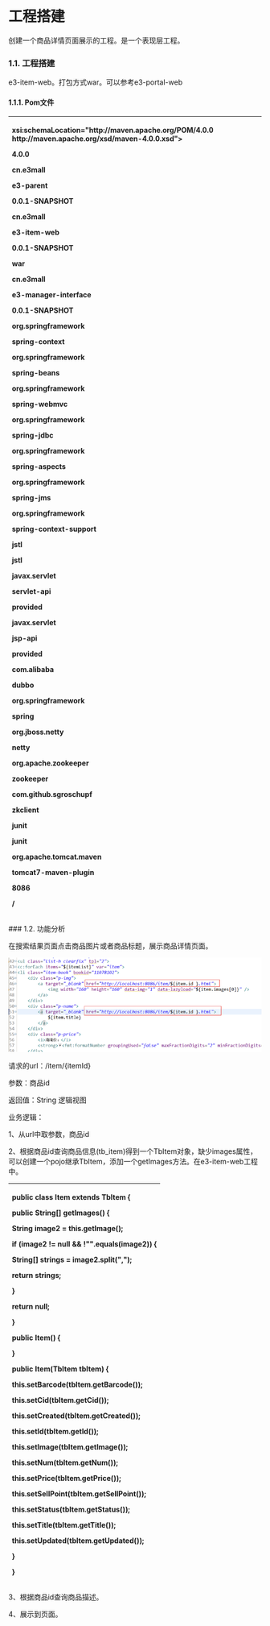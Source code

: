 # 工程搭建

创建一个商品详情页面展示的工程。是一个表现层工程。

### 1.1. 工程搭建

e3-item-web。打包方式war。可以参考e3-portal-web

#### 1.1.1.                  Pom文件

<table>
  <thead>
    <tr>
      <th style="text-align:left">
        <p>
          <project xmlns="http://maven.apache.org/POM/4.0.0" xmlns:xsi="http://www.w3.org/2001/XMLSchema-instance"
          </p>
            <p>xsi:schemaLocation="http://maven.apache.org/POM/4.0.0 http://maven.apache.org/xsd/maven-4.0.0.xsd"></p>
            <p>
              <modelVersion>4.0.0</modelVersion>
            </p>
            <p>
              <parent>
            </p>
            <p>
              <groupId>cn.e3mall</groupId>
            </p>
            <p>
              <artifactId>e3-parent</artifactId>
            </p>
            <p>
              <version>0.0.1-SNAPSHOT</version>
            </p>
            <p>
              </parent>
            </p>
            <p>
              <groupId>cn.e3mall</groupId>
            </p>
            <p>
              <artifactId>e3-item-web</artifactId>
            </p>
            <p>
              <version>0.0.1-SNAPSHOT</version>
            </p>
            <p>
              <packaging>war</packaging>
            </p>
            <p>
              <dependencies>
            </p>
            <p>
              <dependency>
            </p>
            <p>
              <groupId>cn.e3mall</groupId>
            </p>
            <p>
              <artifactId>e3-manager-interface</artifactId>
            </p>
            <p>
              <version>0.0.1-SNAPSHOT</version>
            </p>
            <p>
              </dependency>
            </p>
            <p>
              <!-- Spring -->
            </p>
            <p>
              <dependency>
            </p>
            <p>
              <groupId>org.springframework</groupId>
            </p>
            <p>
              <artifactId>spring-context</artifactId>
            </p>
            <p>
              </dependency>
            </p>
            <p>
              <dependency>
            </p>
            <p>
              <groupId>org.springframework</groupId>
            </p>
            <p>
              <artifactId>spring-beans</artifactId>
            </p>
            <p>
              </dependency>
            </p>
            <p>
              <dependency>
            </p>
            <p>
              <groupId>org.springframework</groupId>
            </p>
            <p>
              <artifactId>spring-webmvc</artifactId>
            </p>
            <p>
              </dependency>
            </p>
            <p>
              <dependency>
            </p>
            <p>
              <groupId>org.springframework</groupId>
            </p>
            <p>
              <artifactId>spring-jdbc</artifactId>
            </p>
            <p>
              </dependency>
            </p>
            <p>
              <dependency>
            </p>
            <p>
              <groupId>org.springframework</groupId>
            </p>
            <p>
              <artifactId>spring-aspects</artifactId>
            </p>
            <p>
              </dependency>
            </p>
            <p>
              <dependency>
            </p>
            <p>
              <groupId>org.springframework</groupId>
            </p>
            <p>
              <artifactId>spring-jms</artifactId>
            </p>
            <p>
              </dependency>
            </p>
            <p>
              <dependency>
            </p>
            <p>
              <groupId>org.springframework</groupId>
            </p>
            <p>
              <artifactId>spring-context-support</artifactId>
            </p>
            <p>
              </dependency>
            </p>
            <p>
              <!-- JSP相关 -->
            </p>
            <p>
              <dependency>
            </p>
            <p>
              <groupId>jstl</groupId>
            </p>
            <p>
              <artifactId>jstl</artifactId>
            </p>
            <p>
              </dependency>
            </p>
            <p>
              <dependency>
            </p>
            <p>
              <groupId>javax.servlet</groupId>
            </p>
            <p>
              <artifactId>servlet-api</artifactId>
            </p>
            <p>
              <scope>provided</scope>
            </p>
            <p>
              </dependency>
            </p>
            <p>
              <dependency>
            </p>
            <p>
              <groupId>javax.servlet</groupId>
            </p>
            <p>
              <artifactId>jsp-api</artifactId>
            </p>
            <p>
              <scope>provided</scope>
            </p>
            <p>
              </dependency>
            </p>
            <p>
              <!-- dubbo相关 -->
            </p>
            <p>
              <dependency>
            </p>
            <p>
              <groupId>com.alibaba</groupId>
            </p>
            <p>
              <artifactId>dubbo</artifactId>
            </p>
            <p>
              <!-- 排除依赖 -->
            </p>
            <p>
              <exclusions>
            </p>
            <p>
              <exclusion>
            </p>
            <p>
              <groupId>org.springframework</groupId>
            </p>
            <p>
              <artifactId>spring</artifactId>
            </p>
            <p>
              </exclusion>
            </p>
            <p>
              <exclusion>
            </p>
            <p>
              <groupId>org.jboss.netty</groupId>
            </p>
            <p>
              <artifactId>netty</artifactId>
            </p>
            <p>
              </exclusion>
            </p>
            <p>
              </exclusions>
            </p>
            <p>
              </dependency>
            </p>
            <p>
              <dependency>
            </p>
            <p>
              <groupId>org.apache.zookeeper</groupId>
            </p>
            <p>
              <artifactId>zookeeper</artifactId>
            </p>
            <p>
              </dependency>
            </p>
            <p>
              <dependency>
            </p>
            <p>
              <groupId>com.github.sgroschupf</groupId>
            </p>
            <p>
              <artifactId>zkclient</artifactId>
            </p>
            <p>
              </dependency>
            </p>
            <p>
              <dependency>
            </p>
            <p>
              <groupId>junit</groupId>
            </p>
            <p>
              <artifactId>junit</artifactId>
            </p>
            <p>
              </dependency>
            </p>
            <p>
              </dependencies>
            </p>
            <p>
              <!-- 配置tomcat插件 -->
            </p>
            <p>
              <build>
            </p>
            <p>
              <plugins>
            </p>
            <p>
              <plugin>
            </p>
            <p>
              <groupId>org.apache.tomcat.maven</groupId>
            </p>
            <p>
              <artifactId>tomcat7-maven-plugin</artifactId>
            </p>
            <p>
              <configuration>
            </p>
            <p>
              <port>8086</port>
            </p>
            <p>
              <path>/</path>
            </p>
            <p>
              </configuration>
            </p>
            <p>
              </plugin>
            </p>
            <p>
              </plugins>
            </p>
            <p>
              </build>
            </p>
            <p>
          </project>
          </p>
      </th>
    </tr>
  </thead>
  <tbody></tbody>
</table>### 1.2. 功能分析

在搜索结果页面点击商品图片或者商品标题，展示商品详情页面。

![](../../../.gitbook/assets/image%20%28176%29.png)

请求的url：/item/{itemId}

参数：商品id

返回值：String 逻辑视图

业务逻辑：

1、从url中取参数，商品id

2、根据商品id查询商品信息\(tb\_item\)得到一个TbItem对象，缺少images属性，可以创建一个pojo继承TbItem，添加一个getImages方法。在e3-item-web工程中。

<table>
  <thead>
    <tr>
      <th style="text-align:left">
        <p><b>public</b>  <b>class</b> Item <b>extends</b> TbItem {</p>
        <p> <b>public</b> String[] getImages() {</p>
        <p>String image2 = <b>this</b>.getImage();</p>
        <p> <b>if</b> (image2 != <b>null</b> && !"".equals(image2)) {</p>
        <p>String[] strings = image2.split(",");</p>
        <p> <b>return</b> strings;</p>
        <p>}</p>
        <p> <b>return</b>  <b>null</b>;</p>
        <p>}</p>
        <p> <b>public</b> Item() {</p>
        <p>}</p>
        <p> <b>public</b> Item(TbItem tbItem) {</p>
        <p> <b>this</b>.setBarcode(tbItem.getBarcode());</p>
        <p> <b>this</b>.setCid(tbItem.getCid());</p>
        <p> <b>this</b>.setCreated(tbItem.getCreated());</p>
        <p> <b>this</b>.setId(tbItem.getId());</p>
        <p> <b>this</b>.setImage(tbItem.getImage());</p>
        <p> <b>this</b>.setNum(tbItem.getNum());</p>
        <p> <b>this</b>.setPrice(tbItem.getPrice());</p>
        <p> <b>this</b>.setSellPoint(tbItem.getSellPoint());</p>
        <p> <b>this</b>.setStatus(tbItem.getStatus());</p>
        <p> <b>this</b>.setTitle(tbItem.getTitle());</p>
        <p> <b>this</b>.setUpdated(tbItem.getUpdated());</p>
        <p>}</p>
        <p>}</p>
      </th>
    </tr>
  </thead>
  <tbody></tbody>
</table>3、根据商品id查询商品描述。

4、展示到页面。

